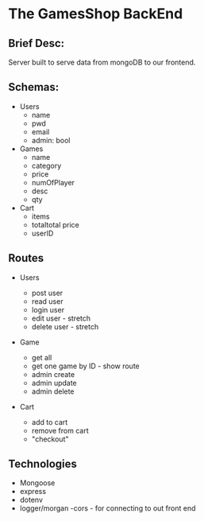 # The GamesShop BackEnd

## Brief Desc:
Server built to serve data from mongoDB to our frontend.

## Schemas:
- Users
    - name
    - pwd
    - email
    - admin: bool
- Games
    - name
    - category
    - price
    - numOfPlayer
    - desc
    - qty
- Cart
    - items
    - totaltotal price
    - userID

## Routes
- Users
    - post user
    - read user
    - login user
    - edit user - stretch
    - delete user - stretch

- Game
    - get all
    - get one game by ID - show route
    - admin create
    - admin update
    - admin delete


- Cart
    - add to cart
    - remove from cart
    - "checkout"

## Technologies
 - Mongoose
 - express
 - dotenv
 - logger/morgan
 -cors - for connecting to out front end